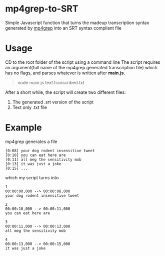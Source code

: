 # mp4grep-to-SRT
Simple Javascript function that turns the madeup transcription syntax generated by [mp4grep](https://github.com/o-oconnell/mp4grep) into an SRT syntax compliant file

# Usage
CD to the root folder of the script using a command line
The script requires an argument(full name of the mp4grep generated transcription file) which has no flags, and parses whatever is written after  **main.js**.
> node main.js text.transcribed.txt

After a short while, the script will create two different files:
1. The generated .srt version of the script
2. Text only .txt file

# Example

mp4grep generates a file
```
[0:08] your dog rodent insensitive tweet
[0:10] you can eat here are
[0:11] all meg the sensitivity mob
[0:13] it was just a joke
[0:15] ...
```

which my script turns into
```
1
00:00:00,000 --> 00:00:08,000
your dog rodent insensitive tweet

2
00:00:10,000 --> 00:00:11,000
you can eat here are

3
00:00:11,000 --> 00:00:13,000
all meg the sensitivity mob

4
00:00:13,000 --> 00:00:15,000
it was just a joke
```
